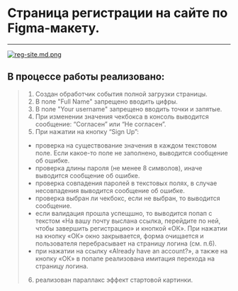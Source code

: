 # Страница регистрации на сайте по Figma-макету.
***

[![reg-site.md.png](https://im.wampi.ru/2023/05/15/reg-site.md.png)](https://wampi.ru/image/RKLhxeg)

## В процессе работы реализовано:
> 1. Создан обработчик события полной загрузки страницы.
> 2. В поле "Full Name" запрещено вводить цифры.
> 3. В поле "Your username" запрещено вводить точки и запятые.
> 4. При изменении значения чекбокса в консоль выводится сообщение: “Согласен” или “Не согласен”.
> 5. При нажатии на кнопку “Sign Up”:
> * проверка на существование значения в каждом текстовом поле. Если какое-то поле не заполнено, выводится сообщение об ошибке.
> * проверка длины пароля (не менее 8 символов), иначе выводится сообщение об ошибке.
> * проверка совпадения паролей в текстовых полях, в случае несовпадения выводится сообщение об ошибке.
> * проверка выбран ли чекбокс, если не выбран, то выводится сообщение.
> * если валидация прошла успещшно, то выводится попап с текстом «На вашу почту выслана ссылка, перейдите по ней, чтобы завершить регистрацию» и кнопкой «ОК». При нажатии на кнопку «ОК» окно закрывается, форма очищается и пользователя перебрасывает на страницу логина (см. п.6).
> * при нажатии на ссылку «Already have an account?», а также на кнопку «ОК» в попапе реализована имитация перехода на страницу логина.
> 6. реализован параллакс эффект стартовой картинки.
